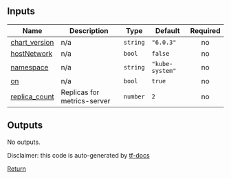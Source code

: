 <!-- BEGIN_TF_DOCS -->



## Inputs

| Name | Description | Type | Default | Required |
|------|-------------|------|---------|:--------:|
| <a name="input_chart_version"></a> [chart\_version](#input\_chart\_version) | n/a | `string` | `"6.0.3"` | no |
| <a name="input_hostNetwork"></a> [hostNetwork](#input\_hostNetwork) | n/a | `bool` | `false` | no |
| <a name="input_namespace"></a> [namespace](#input\_namespace) | n/a | `string` | `"kube-system"` | no |
| <a name="input_on"></a> [on](#input\_on) | n/a | `bool` | `true` | no |
| <a name="input_replica_count"></a> [replica\_count](#input\_replica\_count) | Replicas for metrics-server | `number` | `2` | no |

## Outputs

No outputs.

Disclaimer: this code is auto-generated by [tf-docs](https://terraform-docs.io)

[Return](../README.md)
<!-- END_TF_DOCS -->